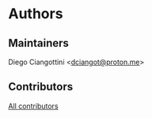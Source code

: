 # Authors

## Maintainers

Diego Ciangottini \<dciangot@proton.me\>

## Contributors

[All contributors](https://github.com/interTwin-eu/REPOSITORY/graphs/contributors)
